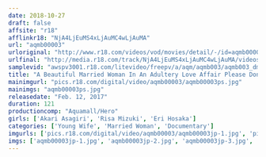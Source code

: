 ```yaml
---
date: 2018-10-27
draft: false
affsite: "r18"
afflinkr18: "NjA4LjEuMS4xLjAuMC4wLjAuMA"
url: "aqmb00003"
urloriginal: "http://www.r18.com/videos/vod/movies/detail/-/id=aqmb00003"
urlfinal: "http://media.r18.com/track/NjA4LjEuMS4xLjAuMC4wLjAuMA/videos/vod/movies/detail/-/id=aqmb00003"
samplevid: "awspv3001.r18.com/litevideo/freepv/a/aqm/aqmb003/aqmb003_dmb_w.mp4"
title: "A Beautiful Married Woman In An Adultery Love Affair Please Don't Tell My Husband... vol. 3"
mainimgurl: "pics.r18.com/digital/video/aqmb00003/aqmb00003ps.jpg"
mainimgs: "aqmb00003ps.jpg"
releasedate: "Feb. 12, 2017"
duration: 121
productioncomp: "Aquamall/Hero"
girls: ['Akari Asagiri', 'Risa Mizuki', 'Eri Hosaka']
categories: ['Young Wife', 'Married Woman', 'Documentary']
imgurls: ['pics.r18.com/digital/video/aqmb00003/aqmb00003jp-1.jpg', 'pics.r18.com/digital/video/aqmb00003/aqmb00003jp-2.jpg', 'pics.r18.com/digital/video/aqmb00003/aqmb00003jp-3.jpg', 'pics.r18.com/digital/video/aqmb00003/aqmb00003jp-4.jpg', 'pics.r18.com/digital/video/aqmb00003/aqmb00003jp-5.jpg', 'pics.r18.com/digital/video/aqmb00003/aqmb00003jp-6.jpg', 'pics.r18.com/digital/video/aqmb00003/aqmb00003jp-7.jpg', 'pics.r18.com/digital/video/aqmb00003/aqmb00003jp-8.jpg', 'pics.r18.com/digital/video/aqmb00003/aqmb00003jp-9.jpg', 'pics.r18.com/digital/video/aqmb00003/aqmb00003jp-10.jpg', 'pics.r18.com/digital/video/aqmb00003/aqmb00003jp-11.jpg', 'pics.r18.com/digital/video/aqmb00003/aqmb00003jp-12.jpg', 'pics.r18.com/digital/video/aqmb00003/aqmb00003jp-13.jpg', 'pics.r18.com/digital/video/aqmb00003/aqmb00003jp-14.jpg', 'pics.r18.com/digital/video/aqmb00003/aqmb00003jp-15.jpg', 'pics.r18.com/digital/video/aqmb00003/aqmb00003jp-16.jpg', 'pics.r18.com/digital/video/aqmb00003/aqmb00003jp-17.jpg', 'pics.r18.com/digital/video/aqmb00003/aqmb00003jp-18.jpg', 'pics.r18.com/digital/video/aqmb00003/aqmb00003jp-19.jpg', 'pics.r18.com/digital/video/aqmb00003/aqmb00003jp-20.jpg']
imgs: ['aqmb00003jp-1.jpg', 'aqmb00003jp-2.jpg', 'aqmb00003jp-3.jpg', 'aqmb00003jp-4.jpg', 'aqmb00003jp-5.jpg', 'aqmb00003jp-6.jpg', 'aqmb00003jp-7.jpg', 'aqmb00003jp-8.jpg', 'aqmb00003jp-9.jpg', 'aqmb00003jp-10.jpg', 'aqmb00003jp-11.jpg', 'aqmb00003jp-12.jpg', 'aqmb00003jp-13.jpg', 'aqmb00003jp-14.jpg', 'aqmb00003jp-15.jpg', 'aqmb00003jp-16.jpg', 'aqmb00003jp-17.jpg', 'aqmb00003jp-18.jpg', 'aqmb00003jp-19.jpg', 'aqmb00003jp-20.jpg']
---
```

